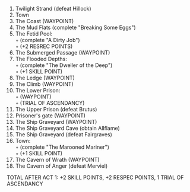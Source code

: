 1. Twilight Strand (defeat Hillock)  
2. Town  
3. The Coast (WAYPOINT)  
4. The Mud Flats (complete "Breaking Some Eggs")  
5. The Fetid Pool:  
◦ (complete "A Dirty Job")  
◦ (+2 RESREC POINTS)  
6. The Submerged Passage (WAYPOINT)  
7. The Flooded Depths:  
◦ (complete "The Dweller of the Deep")  
◦ (+1 SKILL POINT)  
8. The Ledge (WAYPOINT)  
9. The Climb (WAYPOINT)  
10. The Lower Prison:  
◦ (WAYPOINT)  
◦ (TRIAL OF ASCENDANCY)  
11. The Upper Prison (defeat Brutus)  
12. Prisoner's gate (WAYPOINT)  
13. The Ship Graveyard (WAYPOINT)  
14. The Ship Graveyard Cave (obtain Allflame)  
15. The Ship Graveyard (defeat Fairgraves)  
16. Town:  
◦ (complete "The Marooned Mariner")  
◦ (+1 SKILL POINT)  
17. The Cavern of Wrath (WAYPOINT)  
18. The Cavern of Anger (defeat Merviel)  
  
TOTAL AFTER ACT 1: +2 SKILL POINTS, +2 RESPEC POINTS, 1 TRIAL OF ASCENDANCY